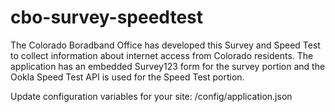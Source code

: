 # cbo-survey-speedtest

The Colorado Boradband Office has developed this Survey and Speed Test to collect information about internet access from Colorado residents.  The application has an embedded Survey123 form for the survey portion and the Ookla Speed Test API is used for the Speed Test portion.

Update configuration variables for your site:
/config/application.json

